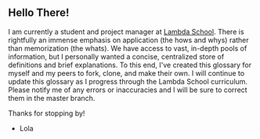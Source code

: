 ## Hello There!

I am currently a student and project manager at [Lambda School](https://lambdaschool.com/). There is rightfully an immense emphasis on application (the hows and whys) rather than memorization (the whats). We have access to vast, in-depth pools of information, but I personally wanted a concise, centralized store of definitions and brief explanations. To this end, I've created this glossary for myself and my peers to fork, clone, and make their own. I will continue to update this glossary as I progress through the Lambda School curriculum. Please notify me of any errors or inaccuracies and I will be sure to correct them in the master branch.

Thanks for stopping by!
- Lola
